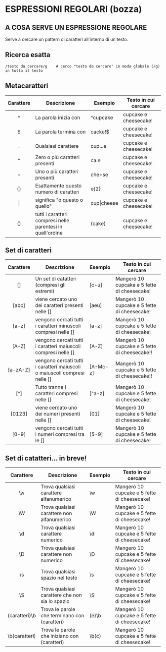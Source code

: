 ESPRESSIONI REGOLARI (bozza)
====

## A COSA SERVE UN ESPRESSIONE REGOLARE

Serve a cercare un pattern di caratteri all'interno di un testo.


## Ricerca esatta

```regex
/testo da cercare/g    # cerco "testo da cercare" in modo globale (/g) in tutto il testo
```

## Metacaratteri

| Carattere | Descrizione | Esempio | Testo in cui cercare |
| :--: | --| --| --| 
| ^ | La parola inizia con | ^cupcake | cupcake e cheesecake! |
| $ | La parola termina con | cacke!$ | cupcake e cheesecake! |
| . | Qualsiasi carattere | cup...e | cupcake e cheesecake! |
| * | Zero o più caratteri presenti | ca.e | cupcake e cheesecake! | 
| + | Uno o più caratteri presenti | che+se | cupcake e cheesecake! | 
| {} | Esattamente questo numero di caratteri | e{2} | cupcake e cheesecake! | 
| \| | significa "o questo o quello" | cup\|cheese | cupcake e cheesecake! | 
| () | tutti i caratteri compresi nelle parentesi in quell'ordine | (cake) | cupcake e cheesecake! | 


## Set di caratteri

| Carattere | Descrizione | Esempio | Testo in cui cercare |
| :--: | --| --| --| 
| [] | Un set di catatteri (compresi gli estremi) | [c-u] | Mangerò 10 cupcake e 5 fette di cheesecake! | 
| [abc] | viene cercato uno dei caratteri presenti nelle [] | [aeu] | Mangerò 10 cupcake e 5 fette di cheesecake! |
| [a-z] | vengono cercati tutti i caratteri minuscoli compresi nelle [] | [a-z] | Mangerò 10 cupcake e 5 fette di cheesecake! |
| [A-Z] | vengono cercati tutti i caratteri maiuscoli compresi nelle [] | [A-Z] | Mangerò 10 cupcake e 5 fette di cheesecake!! |
| [a-zA-Z] | vengono cercati tutti i caratteri maiuscoli o maiuscoli compresi nelle [] | [A-Mc-z]| Mangerò 10 cupcake e 5 fette di cheesecake!! |
| [^] | Tutto tranne i caratteri compresi nelle [] | [^a-z] | Mangerò 10 cupcake e 5 fette di cheesecake! | 
| [0123] | viene cercato uno dei numeri presenti nelle [] | [01] | Mangerò 10 cupcake e 5 fette di cheesecake! |
| [0-9] |  vengono cercati tutti i numeri compresi tra le [] | [5-9] | Mangerò 10 cupcake e 5 fette di cheesecake! |


## Set di catatteri... in breve!

| Carattere | Descrizione | Esempio | Testo in cui cercare |
| :--: | --| --| --| 
| \w | Trova qualsiasi carattere alfanumerico | \w | Mangerò 10 cupcake e 5 fette di cheesecake! | 
| \W | Trova qualsiasi carattere non alfanumerico | \W | Mangerò 10 cupcake e 5 fette di cheesecake! | 
| \d | Trova qualsiasi carattere numerico | \d | Mangerò 10 cupcake e 5 fette di cheesecake! | 
| \D | Trova qualsiasi carattere non numerico  | \D | Mangerò 10 cupcake e 5 fette di cheesecake! | 
| \s | Trova qualsiasi spazio nel testo | \s | Mangerò 10 cupcake e 5 fette di cheesecake! | 
| \S | Trova qualsiasi carattere che non sia lo spazio | \S | Mangerò 10 cupcake e 5 fette di cheesecake! | 
| (caratteri)\b | Trova le parole che terminano con (caratteri) | (e)\b | Mangerò 10 cupcake e 5 fette di cheesecake! | 
| \b(caratteri) | Trova le parole che iniziano con (caratteri) | \b(c) | Mangerò 10 cupcake e 5 fette di cheesecake! | 
